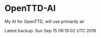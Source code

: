 # OpenTTD-AI
My AI for OpenTTD, will use primarily air

Latest backup: Sun Sep 15 06:15:02 UTC 2019
